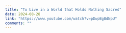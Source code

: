 ```yaml
---
title: "To Live in a World that Holds Nothing Sacred"
date: 2024-08-28
link: "https://www.youtube.com/watch?v=pDwpBgBdNpU"
comments: ""
---
```



